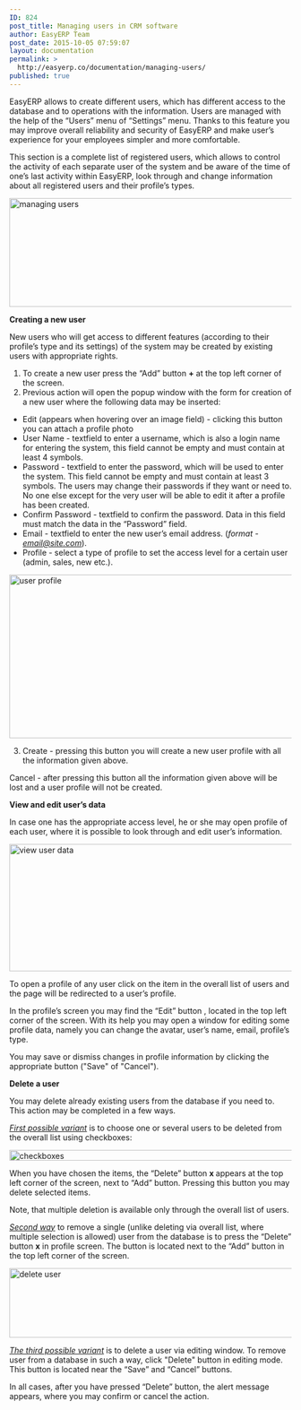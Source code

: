 ```yaml
---
ID: 824
post_title: Managing users in CRM software
author: EasyERP Team
post_date: 2015-10-05 07:59:07
layout: documentation
permalink: >
  http://easyerp.co/documentation/managing-users/
published: true
---
```

EasyERP allows to create different users, which has different access to the database and to operations with the information. Users are managed with the help of the “Users” menu of “Settings” menu. Thanks to this feature you may improve overall reliability and security of EasyERP and make user’s experience for your employees simpler and more comfortable.

This section is a complete list of registered users, which allows to control the activity of each separate user of the system and be aware of the time of one’s last activity within EasyERP, look through and change information about all registered users and their profile’s types.

<a href="https://easyerp.com/wp-content/uploads/2015/10/321.png"><img class="aligncenter size-full wp-image-1052" src="https://easyerp.com/wp-content/uploads/2015/10/321.png" alt="managing users" width="800" height="194" /></a>

<strong>Creating a new user</strong>

New users who will get access to different features (according to their profile’s type and its settings) of the system may be created by existing users with appropriate rights.
<ol>
	<li>To create a new user press the “Add” button <strong>+</strong> at the top left corner of the screen.</li>
	<li>Previous action will open the popup window with the form for creation of a new user where the following data may be inserted:</li>
</ol>
<ul>
	<li>Edit (appears when hovering over an image field) - clicking this button you can attach a profile photo</li>
	<li>User Name - textfield to enter a username, which is also a login name for entering the system, this field cannot be empty and must contain at least 4 symbols.</li>
	<li>Password - textfield to enter the password, which will be used to enter the system. This field cannot be empty and must contain at least 3 symbols. The users may change their passwords if they want or need to. No one else except for the very user will be able to edit it after a profile has been created.</li>
	<li>Confirm Password - textfield to confirm the password. Data in this field must match the data in the “Password” field.</li>
	<li>Email - textfield to enter the new user’s email address. (<em>format - </em><a href="mailto:email@site.com"><em>email@site.com</em></a>).</li>
	<li>Profile - select a type of profile to set the access level for a certain user (admin, sales, new etc.).</li>
</ul>
<a href="https://easyerp.com/wp-content/uploads/2015/10/321-2.png"><img class="aligncenter size-full wp-image-1054" src="https://easyerp.com/wp-content/uploads/2015/10/321-2.png" alt="user profile" width="600" height="292" /></a>
<ol start="3">
	<li>Create - pressing this button you will create a new user profile with all the information given above.</li>
</ol>
Cancel - after pressing this button all the information given above will be lost and a user profile will not be created.

<strong>View and edit user’s data</strong>

In case one has the appropriate access level, he or she may open profile of each user, where it is possible to look through and edit user’s information.

<a href="https://easyerp.com/wp-content/uploads/2015/10/321-3.png"><img class="aligncenter size-full wp-image-1055" src="https://easyerp.com/wp-content/uploads/2015/10/321-3.png" alt="view user data" width="600" height="227" /></a>

To open a profile of any user click on the item in the overall list of users and the page will be redirected to a user’s profile.

In the profile’s screen you may find the “Edit” button , located in the top left corner of the screen. With its help you may open a window for editing some profile data, namely you can change the avatar, user’s name, email, profile’s type.

You may save or dismiss changes in profile information by clicking the appropriate button ("Save" of "Cancel").

<strong>Delete a user</strong>

You may delete already existing users from the database if you need to. This action may be completed in a few ways.

<em><u>First possible variant</u></em> is to choose one or several users to be deleted from the overall list using checkboxes:

<a href="https://easyerp.com/wp-content/uploads/2015/10/321-4.png"><img class="aligncenter size-full wp-image-1056" src="https://easyerp.com/wp-content/uploads/2015/10/321-4.png" alt="checkboxes" width="800" height="19" /></a>

When you have chosen the items, the “Delete” button <strong>x </strong>appears at the top left corner of the screen, next to “Add” button. Pressing this button you may delete selected items.

Note, that multiple deletion is available only through the overall list of users.

<em><u>Second way</u></em> to remove a single (unlike deleting via overall list, where multiple selection is allowed) user from the database is to press the “Delete” button <strong>x</strong> in profile screen. The button is located next to the “Add” button in the top left corner of the screen.

<a href="https://easyerp.com/wp-content/uploads/2015/10/321-5.png"><img class="aligncenter size-full wp-image-1057" src="https://easyerp.com/wp-content/uploads/2015/10/321-5.png" alt="delete user" width="800" height="124" /></a>

<em><u>The third possible variant</u></em> is to delete a user via editing window. To remove user from a database in such a way, click "Delete" button in editing mode. This button is located near the “Save” and “Cancel” buttons.

In all cases, after you have pressed “Delete” button, the alert message appears, where you may confirm or cancel the action.